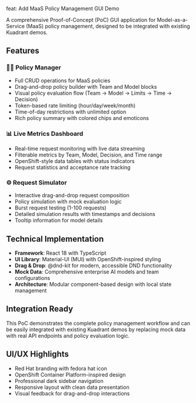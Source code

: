 feat: Add MaaS Policy Management GUI Demo

A comprehensive Proof-of-Concept (PoC) GUI application for Model-as-a-Service (MaaS) 
policy management, designed to be integrated with existing Kuadrant demos.

## Features

### 🧑‍💼 Policy Manager
- Full CRUD operations for MaaS policies
- Drag-and-drop policy builder with Team and Model blocks
- Visual policy evaluation flow (Team → Model → Limits → Time → Decision)
- Token-based rate limiting (hour/day/week/month)
- Time-of-day restrictions with unlimited option
- Rich policy summary with colored chips and emoticons

### 📊 Live Metrics Dashboard  
- Real-time request monitoring with live data streaming
- Filterable metrics by Team, Model, Decision, and Time range
- OpenShift-style data tables with status indicators
- Request statistics and acceptance rate tracking

### ⚙️ Request Simulator
- Interactive drag-and-drop request composition
- Policy simulation with mock evaluation logic
- Burst request testing (1-100 requests)
- Detailed simulation results with timestamps and decisions
- Tooltip information for model details

## Technical Implementation

- **Framework**: React 18 with TypeScript
- **UI Library**: Material-UI (MUI) with OpenShift-inspired styling
- **Drag & Drop**: @dnd-kit for modern, accessible DND functionality
- **Mock Data**: Comprehensive enterprise AI models and team configurations
- **Architecture**: Modular component-based design with local state management

## Integration Ready

This PoC demonstrates the complete policy management workflow and can be 
easily integrated with existing Kuadrant demos by replacing mock data 
with real API endpoints and policy evaluation logic.

## UI/UX Highlights

- Red Hat branding with fedora hat icon
- OpenShift Container Platform-inspired design
- Professional dark sidebar navigation
- Responsive layout with clean data presentation
- Visual feedback for drag-and-drop interactions 